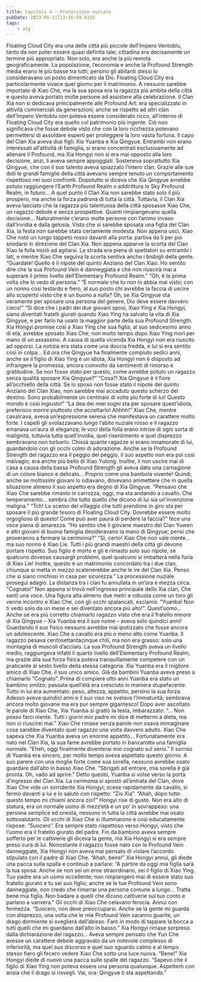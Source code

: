 ```yaml
---
title: Capitolo 4 – Processione nuziale
pubDate: 2023-05-11T13:56:59.615Z
tags:
    - atg
---
```


Floating Cloud City era una delle città più piccole dell’Impero Ventoblu, tanto da non poter essere quasi definita tale; cittadina era decisamente un termine più appropriato. Non solo, era anche la più remota geograficamente.
La popolazione, l’economia e anche la Profound Strength media erano le più basse tra tutti; persino gli abitanti stessi lo consideravano un posto dimenticato da Dio.
Floating Cloud City era particolarmente vivace quel giorno per il matrimonio. A nessuno sarebbe importato di Xiao Che, ma la sua sposa era la ragazza più ambita della città e questo aveva portato molte persone ad assistere alla celebrazione.
Il Clan Xia non si dedicava principalmente alle Profound Art: era specializzato in attività commerciali da generazioni; anche se rispetto ad altri clan dell’Impero Ventoblu non poteva essere considerato ricco, all’interno di Floating Cloud City era quello col patrimonio più ingente. Ciò non significava che fosse debole visto che con la loro ricchezza potevano permettersi di assoldare esperti per proteggere la loro vasta fortuna.
Il capo del Clan Xia aveva due figli: Xia Yuanba e Xia Qingyue. Entrambi non erano interessati all’attività di famiglia, si erano concentrati esclusivamente ad allenare il Profound, ma Xia Hongyi non si era mai opposto alla loro decisione, anzi, li aveva sempre appoggiati.
Sosteneva soprattutto Xia Qingyue, che con il suo talento aveva spiazzato l’intero clan. Grazie alle sue doti le grandi famiglie della città avevano sempre tenuto un comportamento rispettoso nei suoi confronti. Dopotutto si diceva che Xia Qingyue avrebbe potuto raggiungere l’Earth Profound Realm o addirittura lo Sky Profound Realm, in futuro… A quel punto il Clan Xia non sarebbe stato solo il più prospero, ma anche la forza padrona di tutta la città.
Tuttavia, il Clan Xia aveva lasciato che la ragazza più talentuosa della città sposasse Xiao Che, un ragazzo debole e senza prospettive. Quanti rimpiangevano quella decisione… Naturalmente c’erano molte persone con l’animo invaso dall’invidia e dalla gelosia.
Visto che si sarebbe sposata una figlia del Clan Xia, la festa non sarebbe stata certamente modesta. Non appena uscì, Xiao Che notò un lungo tappeto rosso davanti alla porta: partiva da lì per poi snodarsi in direzione del Clan Xia.
Non appena apparve la scorta del Clan Xiao la folla iniziò ad agitarsi. La strada era piena di spettatori su entrambi i lati, e mentre Xiao Che seguiva la scorta sentiva anche i bisbigli della gente.
“Guardate! Quello è il nipote del quinto Anziano del Clan Xiao. Ho sentito dire che la sua Profound Vein è danneggiata e che non riuscirà mai a superare il primo livello dell’Elementary Profound Realm.”
“Oh, è la prima volta che lo vedo di persona.”
“È normale che tu non lo abbia mai visto; con un nonno così testardo e fiero, al suo posto chi avrebbe la faccia di uscire allo scoperto visto che è un buono a nulla? Oh, se Xia Qingyue sta veramente per sposare una persona del genere, Dio deve essere davvero cieco!”
“Si dice che i padri dei due giovani sposi, Xiao Ying e Xia Hongyi, siano diventati fratelli giurati quando Xiao Ying ha salvato la vita di Xia Qingyue, e per farlo ha usato la maggior parte della sua Profound Strength.
Xia Hongyi promise così a Xiao Ying che sua figlia, al suo sedicesimo anno di età, avrebbe sposato Xiao Che; non molto tempo dopo Xiao Ying morì per mano di un assassino. A causa di quella vicenda Xia Hongyi non era riuscito ad opporsi. La notizia era stata come una doccia fredda, e lui si era sentito così in colpa…
Ed ora che Qingyue ha finalmente compiuto sedici anni, anche se il figlio di Xiao Ying è un idiota, Xia Hongyi non è disposto ad infrangere la promessa, ancora coinvolto da sentimenti di rimorso e gratitudine. Se non fosse stato per questo, come avrebbe potuto un ragazzo senza qualità sposare Xia Qingyue?”
“Cosa?! Xia Qingyue è il fiore all’occhiello della città. Se lo sposo non fosse stato il nipote del quinto Anziano del Clan Xiao, non sarebbe mai accaduto questo scherzo del destino. Sono probabilmente un centinaio di volte più forte di lui! Questo mondo è così ingiusto!”
“La dea dei miei sogni sta per sposare quest’idiota, preferisco morire piuttosto che accettarlo! Ahhhh!”
Xiao Che, mentre cavalcava, aveva un’espressione serena che manifestava un carattere molto forte. I capelli gli svolazzavano lungo l’abito nuziale rosso e il ragazzo emanava un’aura di eleganza; le voci della folla erano intrise di ogni sorta di malignità, tuttavia tutta quell’invidia, quel risentimento e quel disprezzo sembravano non turbarlo. Chissà quante ragazze si erano innamorate di lui, guardandolo con gli occhi colmi di adorazione.
Anche se la Profound Strength del ragazzo era il peggio del peggio, il suo aspetto non era poi così malvagio; era anche più bello di Xiao Yulong. Inoltre, il non uscire mai di casa a causa della bassa Profound Strength gli aveva dato una carnagione di un colore bianco e delicato… Proprio come una bambola vivente!
Quindi, anche se moltissimi giovani lo odiavano, dovevano ammettere che in quella situazione almeno il suo aspetto era degno di Xia Qingyue.
“Pensavo che Xiao Che sarebbe rimasto in carrozza, oggi, ma sta andando a cavallo. Che temperamento… sembra che tutto quello che dicono di lui sia un’invenzione maligna.”
“Tch! Lo scemo del villaggio che tutti prendono in giro sta per sposare il più grande tesoro di Floating Cloud City. Dovrebbe essere molto orgoglioso di questo! Come può aver paura di perdere la faccia?” fece una voce piena di amarezza.
“Ho sentito che il giovane maestro del Clan Yuwen e altri giovani di buona famiglia desideravano la mano di Qingyue; pensi che proveranno a fermare la cerimonia?”
“Sì, certo! Xiao Che non vale niente… ma suo nonno è Xiao Lie. Tutti i più grandi maestri della città gli devono portare rispetto. Suo figlio è morto e gli è rimasto solo suo nipote, se qualcuno dovesse causargli problemi, quel qualcuno si imbatterà nella furia di Xiao Lie! Inoltre, questo è un matrimonio concordato tra i due clan, chiunque si metta in mezzo scatenerebbe anche le ire del Clan Xia. Penso che si siano rinchiusi in casa per sicurezza.”
La processione nuziale proseguì adagio. La distanza tra i clan fu annullata in un’ora e mezza circa.
“Cognato!”
Non appena si trovò nell’ingresso principale dello Xia clan, Che sentì una voce.
Una figura alta almeno due metri e robusta come un toro gli venne incontro e Xiao Che, con gli occhi spalancati, esclamò: “Yuanba! Non ti vedo solo da un mese e sei diventato ancora più alto!”.
Quest’uomo… Anche se era più corretto chiamarlo ragazzo visto che era il fratello minore di Xia Qingyue – Xia Yuanba era il suo nome – aveva solo quindici anni! Guardando il suo fisico nessuno avrebbe mai ipotizzato che fosse ancora un adolescente. Xiao Che a cavallo era più o meno alto come Yuanba.
Il ragazzo pesava centosettantacinque chili, ma non era grasso: solo una montagna di muscoli d’acciaio. La sua Profound Strength aveva un livello medio, raggiungeva infatti il quarto livello dell’Elementary Profound Realm, ma grazie alla sua forza fisica poteva tranquillamente competere con un praticante al sesto livello della stessa categoria.
Xia Yuanba era il migliore amico di Xiao Che, il suo unico amico. Già da bambini Yuanba aveva preso a chiamarlo “Cognato”. Prima di compiere otto anni Yuanba era stato un bambino smilzo; passata quell’età era cresciuto in maniera stupefacente. Tutto in lui era aumentato: peso, altezza, appetito, persino la sua forza. Adesso aveva quindici anni e il suo viso ne svelava l’immaturità; sembrava ancora molto giovane ma era pur sempre gigantesco!
Dopo aver ascoltato le parole di Xiao Che, Xia Yuanba si grattò la testa, imbarazzato: “… Non posso farci niente. Tutti i giorni mio padre mi dice di mettermi a dieta, ma non ci riuscirei mai.”
Xiao Che rimase senza parole non osava immaginare cosa sarebbe diventato quel ragazzo una volta davvero adulto.
Xiao Che sapeva che Xia Yuanba aveva un enorme appetito… Fortunatamente era nato nel Clan Xia, la sua fame avrebbe portato in bancarotta una famiglia normale.
“Eheh, oggi finalmente diventerai mio cognato sul serio.” Il sorriso di Yuanba era sincero, per molto tempo aveva aspettato questo giorno. A suo parere con una moglie forte come sua sorella, nessuno avrebbe osato guardare dall’alto in basso Xiao Che.
“Sbrigati ad entrare, mia sorella è già pronta. Oh, vado ad aprire.”
Detto questo, Yuanba si volse verso la porta d’ingresso del Clan Xia.
La cerimonia si spostò all’entrata del Clan, dove Xiao Che vide un sorridente Xia Hongyi; scese rapidamente da cavallo, si fermò davanti a lui e lo salutò con rispetto: “Zio Xia”.
“Ahah, dopo tutto questo tempo mi chiami ancora zio?” Hongyi rise di gusto. Non era alto di statura, era un normale uomo di mezz’età e un po’ in sovrappeso: una persona semplice ed onesta, nessuno in tutta la città avrebbe mai osato sottovalutarlo.
Gli occhi di Xiao Che si illuminarono e così educatamente rispose: “Suocero”.
Era sempre stato rispettoso verso Hongyi, visto che l’uomo era il fratello giurato del padre. Fin da bambino aveva sempre sofferto per le cattiverie gli diceva la gente, ma Xia Hongyi si era sempre preso cura di lui. Nonostante il ragazzo fosse nato con le Profound Vein danneggiate, Xia Hongyi non aveva mai pensato di violare l’accordo stipulato con il padre di Xiao Che.
“Ahah, bene!” Xia Hongyi annuì, gli diede una pacca sulla spalla e continuò a parlare: “A partire da oggi mia figlia sarà la tua sposa. Anche se non sei un eroe straordinario, sei il figlio di Xiao Ying.
Tuo padre era un uomo eccellente; non rimpiangerò mai di essere stato suo fratello giurato e tu sei suo figlio; anche se le tue Profound Vein sono danneggiate, non credo che rimarrai una persona comune a lungo… Tratta bene mia figlia. Non badare a quelli che dicono cattiverie sul tuo conto e parlano a vanvera.”
Gli occhi di Xiao Che celavano ferocia. Annuì con fermezza. “Suocero, non deve preoccuparsi. Anche se la gente mi guarda con disprezzo, una volta che le mie Profound Vein saranno guarite, un drago dormiente si sveglierà dall’abisso. Farò in modo di tappare la bocca a tutti quelli che mi guardano dall’alto in basso.”
Xia Hongyi rimase sorpreso dalla dichiarazione del ragazzo… Aveva sempre pensato che Yun Che avesse un carattere debole aggravato da un notevole complesso di inferiorità, ma quel suo discorso e quel suo sguardo calmo e al tempo stesso fiero gli fecero vedere Xiao Che sotto una luce nuova.
“Bene!” Xia Hongyi diede di nuovo una pacca sulle spalle del ragazzo. “Sapevo che il figlio di Xiao Ying non poteva essere una persona qualunque. Aspetterò con ansia che il drago si risvegli. Vai, ora: Qingyue ti sta aspettando.”

